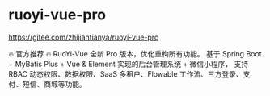 # ruoyi-vue-pro

https://gitee.com/zhijiantianya/ruoyi-vue-pro

🔥 官方推荐 🔥 RuoYi-Vue 全新 Pro 版本，优化重构所有功能。
基于 Spring Boot + MyBatis Plus + Vue & Element 实现的后台管理系统 + 微信小程序，
支持 RBAC 动态权限、数据权限、SaaS 多租户、Flowable 工作流、三方登录、支付、短信、商城等功能。
